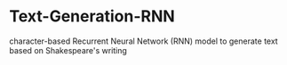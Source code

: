 # Text-Generation-RNN
character-based Recurrent Neural Network (RNN) model to generate text based on Shakespeare's writing
